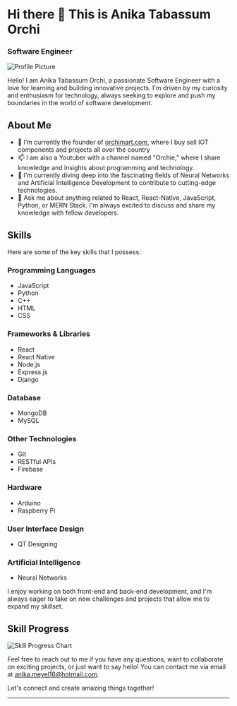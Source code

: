 # Hi there 👋 This is Anika Tabassum Orchi

### Software Engineer

![Profile Picture](https://your-image-url.com)

Hello! I am Anika Tabassum Orchi, a passionate Software Engineer with a love for learning and building innovative projects. I'm driven by my curiosity and enthusiasm for technology, always seeking to explore and push my boundaries in the world of software development.

## About Me

- 🔭 I’m currently the founder of [orchimart.com](https://orchimart.com), where I buy sell IOT components and projects all over the country
- 📫 I am also a Youtuber with a channel named "Orchie," where I share knowledge and insights about programming and technology.
- 🌱 I’m currently diving deep into the fascinating fields of Neural Networks and Artificial Intelligence Development to contribute to cutting-edge technologies.
- 💬 Ask me about anything related to React, React-Native, JavaScript, Python, or MERN Stack. I'm always excited to discuss and share my knowledge with fellow developers.

## Skills

Here are some of the key skills that I possess:

### Programming Languages
- JavaScript
- Python
- C++
- HTML
- CSS

### Frameworks & Libraries
- React
- React Native
- Node.js
- Express.js
- Django

### Database
- MongoDB
- MySQL

### Other Technologies
- Git
- RESTful APIs
- Firebase

### Hardware
- Arduino
- Raspberry Pi

### User Interface Design
- QT Designing

### Artificial Intelligence
- Neural Networks

I enjoy working on both front-end and back-end development, and I'm always eager to take on new challenges and projects that allow me to expand my skillset.

## Skill Progress

![Skill Progress Chart](https://your-skill-progress-chart-url.com)

Feel free to reach out to me if you have any questions, want to collaborate on exciting projects, or just want to say hello! You can contact me via email at [anika.meyel16@hotmail.com](mailto:anika.meyel16@hotmail.com).

Let's connect and create amazing things together!

---
